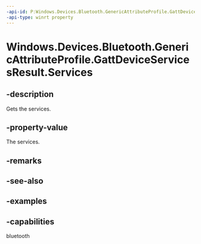 ```yaml
---
-api-id: P:Windows.Devices.Bluetooth.GenericAttributeProfile.GattDeviceServicesResult.Services
-api-type: winrt property
---
```


<!-- Property syntax.
public IVectorView<GattDeviceService> Services { get; }
-->

# Windows.Devices.Bluetooth.GenericAttributeProfile.GattDeviceServicesResult.Services

## -description
Gets the services.

## -property-value
The services.

## -remarks

## -see-also

## -examples


## -capabilities
bluetooth
